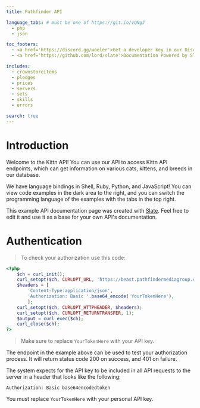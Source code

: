```yaml
---
title: Pathfinder API

language_tabs: # must be one of https://git.io/vQNgJ
  - php
  - json

toc_footers:
  - <a href='https://discord.gg/woeler'>Get a developer key in our Discord</a>
  - <a href='https://github.com/lord/slate'>Documentation Powered by Slate</a>

includes:
  - crownstoreitems
  - pledges
  - prices
  - servers
  - sets
  - skills
  - errors

search: true
---
```


# Introduction

Welcome to the Kittn API! You can use our API to access Kittn API endpoints, which can get information on various cats, kittens, and breeds in our database.

We have language bindings in Shell, Ruby, Python, and JavaScript! You can view code examples in the dark area to the right, and you can switch the programming language of the examples with the tabs in the top right.

This example API documentation page was created with [Slate](https://github.com/lord/slate). Feel free to edit it and use it as a base for your own API's documentation.

# Authentication

> To check your authorization use this code:

```php
<?php
    $ch = curl_init();
    curl_setopt($ch, CURLOPT_URL, 'https://beast.pathfindermediagroup.com/api/auth');
    $headers = [
        'Content-Type:application/json',
        'Authorization: Basic '.base64_encode('YourTokenHere'),
        ];
    curl_setopt($ch, CURLOPT_HTTPHEADER, $headers);
    curl_setopt($ch, CURLOPT_RETURNTRANSFER, 1);
    $output = curl_exec($ch);
    curl_close($ch);
?>
```

> Make sure to replace `YourTokenHere` with your API key.

The endpoint in the example above can be used to test your authorization process. It will return status code 200 on success, and 401 on failure.

The system expects for the API key to be included in all API requests to the server in a header that looks like the following:

`Authorization: Basic base64encodedtoken`

<aside class="notice">
You must replace <code>YourTokenHere</code> with your personal API key.
</aside>